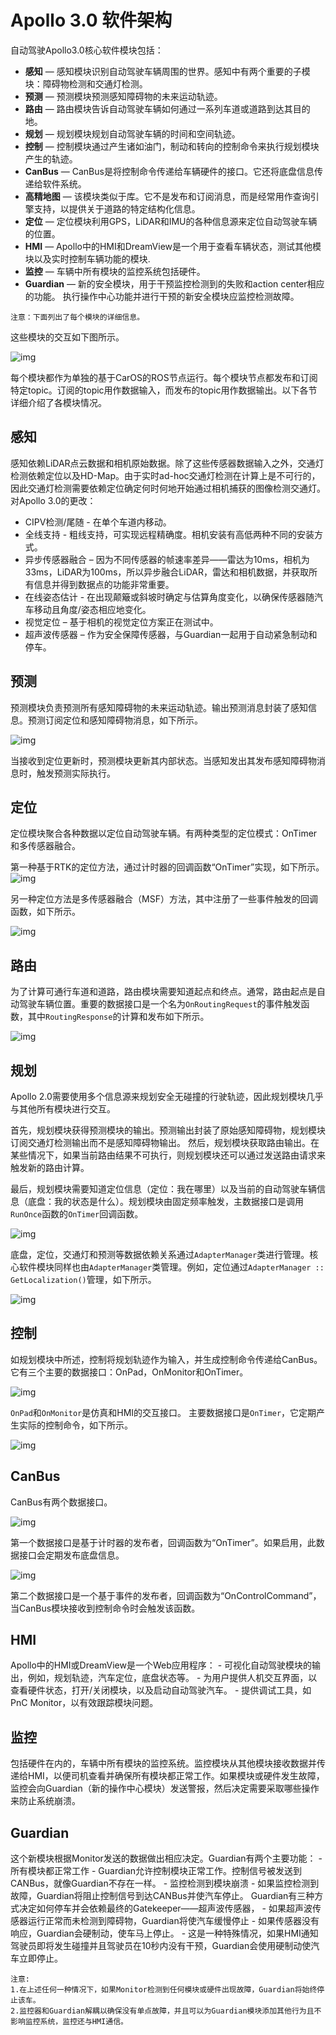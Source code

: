 # Apollo 3.0 软件架构

自动驾驶Apollo3.0核心软件模块包括：

- **感知** — 感知模块识别自动驾驶车辆周围的世界。感知中有两个重要的子模块：障碍物检测和交通灯检测。
- **预测** — 预测模块预测感知障碍物的未来运动轨迹。
- **路由** — 路由模块告诉自动驾驶车辆如何通过一系列车道或道路到达其目的地。
- **规划** — 规划模块规划自动驾驶车辆的时间和空间轨迹。
- **控制** — 控制模块通过产生诸如油门，制动和转向的控制命令来执行规划模块产生的轨迹。
- **CanBus** — CanBus是将控制命令传递给车辆硬件的接口。它还将底盘信息传递给软件系统。
- **高精地图** — 该模块类似于库。它不是发布和订阅消息，而是经常用作查询引擎支持，以提供关于道路的特定结构化信息。
- **定位** — 定位模块利用GPS，LiDAR和IMU的各种信息源来定位自动驾驶车辆的位置。
- **HMI** — Apollo中的HMI和DreamView是一个用于查看车辆状态，测试其他模块以及实时控制车辆功能的模块.
- **监控** — 车辆中所有模块的监控系统包括硬件。
- **Guardian** — 新的安全模块，用于干预监控检测到的失败和action center相应的功能。
执行操作中心功能并进行干预的新安全模块应监控检测故障。

```
注意：下面列出了每个模块的详细信息。
```

这些模块的交互如下图所示。

![img](images/Apollo_3.0_SW.png)

每个模块都作为单独的基于CarOS的ROS节点运行。每个模块节点都发布和订阅特定topic。订阅的topic用作数据输入，而发布的topic用作数据输出。以下各节详细介绍了各模块情况。

## 感知

感知依赖LiDAR点云数据和相机原始数据。除了这些传感器数据输入之外，交通灯检测依赖定位以及HD-Map。由于实时ad-hoc交通灯检测在计算上是不可行的，因此交通灯检测需要依赖定位确定何时何地开始通过相机捕获的图像检测交通灯。
对Apollo 3.0的更改：
  - CIPV检测/尾随 - 在单个车道内移动。
  - 全线支持 - 粗线支持，可实现远程精确度。相机安装有高低两种不同的安装方式。
  - 异步传感器融合 – 因为不同传感器的帧速率差异——雷达为10ms，相机为33ms，LiDAR为100ms，所以异步融合LiDAR，雷达和相机数据，并获取所有信息并得到数据点的功能非常重要。
  - 在线姿态估计 - 在出现颠簸或斜坡时确定与估算角度变化，以确保传感器随汽车移动且角度/姿态相应地变化。
  - 视觉定位 – 基于相机的视觉定位方案正在测试中。
  - 超声波传感器 – 作为安全保障传感器，与Guardian一起用于自动紧急制动和停车。

## 预测

预测模块负责预测所有感知障碍物的未来运动轨迹。输出预测消息封装了感知信息。预测订阅定位和感知障碍物消息，如下所示。

![img](images/prediction.png)

当接收到定位更新时，预测模块更新其内部状态。当感知发出其发布感知障碍物消息时，触发预测实际执行。

## 定位

定位模块聚合各种数据以定位自动驾驶车辆。有两种类型的定位模式：OnTimer和多传感器融合。

第一种基于RTK的定位方法，通过计时器的回调函数“OnTimer”实现，如下所示。
![img](images/localization.png)

另一种定位方法是多传感器融合（MSF）方法，其中注册了一些事件触发的回调函数，如下所示。

![img](images/localization_2.png)

## 路由
为了计算可通行车道和道路，路由模块需要知道起点和终点。通常，路由起点是自动驾驶车辆位置。重要的数据接口是一个名为`OnRoutingRequest`的事件触发函数，其中`RoutingResponse`的计算和发布如下所示。

![img](images/routing.png)

## 规划
Apollo 2.0需要使用多个信息源来规划安全无碰撞的行驶轨迹，因此规划模块几乎与其他所有模块进行交互。

首先，规划模块获得预测模块的输出。预测输出封装了原始感知障碍物，规划模块订阅交通灯检测输出而不是感知障碍物输出。
然后，规划模块获取路由输出。在某些情况下，如果当前路由结果不可执行，则规划模块还可以通过发送路由请求来触发新的路由计算。

最后，规划模块需要知道定位信息（定位：我在哪里）以及当前的自动驾驶车辆信息（底盘：我的状态是什么）。规划模块由固定频率触发，主数据接口是调用`RunOnce`函数的`OnTimer`回调函数。

![img](images/planning_1.png)

底盘，定位，交通灯和预测等数据依赖关系通过`AdapterManager`类进行管理。核心软件模块同样也由`AdapterManager`类管理。例如，定位通过`AdapterManager :: GetLocalization()`管理，如下所示。

![img](images/planning_2.png)

## 控制
如规划模块中所述，控制将规划轨迹作为输入，并生成控制命令传递给CanBus。它有三个主要的数据接口：OnPad，OnMonitor和OnTimer。

![img](images/control_1.png)

`OnPad`和`OnMonitor`是仿真和HMI的交互接口。 主要数据接口是`OnTimer`，它定期产生实际的控制命令，如下所示。

![img](images/control_2.png)

## CanBus

CanBus有两个数据接口。

![img](images/canbus_1.png)

第一个数据接口是基于计时器的发布者，回调函数为“OnTimer”。如果启用，此数据接口会定期发布底盘信息。

![img](images/canbus_2.png)

第二个数据接口是一个基于事件的发布者，回调函数为“OnControlCommand”，当CanBus模块接收到控制命令时会触发该函数。


## HMI
Apollo中的HMI或DreamView是一个Web应用程序：
     - 可视化自动驾驶模块的输出，例如，规划轨迹，汽车定位，底盘状态等。
     - 为用户提供人机交互界面，以查看硬件状态，打开/关闭模块，以及启动自动驾驶汽车。
     - 提供调试工具，如PnC Monitor，以有效跟踪模块问题。

## 监控
包括硬件在内的，车辆中所有模块的监控系统。监控模块从其他模块接收数据并传递给HMI，以便司机查看并确保所有模块都正常工作。如果模块或硬件发生故障，监控会向Guardian（新的操作中心模块）发送警报，然后决定需要采取哪些操作来防止系统崩溃。

## Guardian
这个新模块根据Monitor发送的数据做出相应决定。Guardian有两个主要功能：
     - 所有模块都正常工作 - Guardian允许控制模块正常工作。控制信号被发送到CANBus，就像Guardian不存在一样。
     - 监控检测到模块崩溃 - 如果监控检测到故障，Guardian将阻止控制信号到达CANBus并使汽车停止。 Guardian有三种方式决定如何停车并会依赖最终的Gatekeeper——超声波传感器，
         - 如果超声波传感器运行正常而未检测到障碍物，Guardian将使汽车缓慢停止
         - 如果传感器没有响应，Guardian会硬制动，使车马上停止。
         - 这是一种特殊情况，如果HMI通知驾驶员即将发生碰撞并且驾驶员在10秒内没有干预，Guardian会使用硬制动使汽车立即停止。

```
注意: 
1.在上述任何一种情况下，如果Monitor检测到任何模块或硬件出现故障，Guardian将始终停止该车。
2.监控器和Guardian解耦以确保没有单点故障，并且可以为Guardian模块添加其他行为且不影响监控系统，监控还与HMI通信。
```

